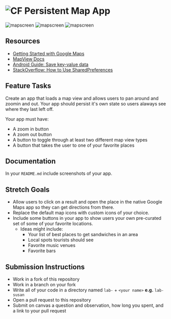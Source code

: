# ![CF](http://i.imgur.com/7v5ASc8.png) Persistent Map App

<img src="/mapone.jpg" alt="mapscreen"/>
<img src="../map2.jpg" alt="mapscreen"/>
<img src="../assets/mapthree.jpg" alt="mapscreen"/>


## Resources
* [Getting Started with Google Maps](https://developers.google.com/maps/documentation/android-api/start)
* [MapView Docs](https://developers.google.com/android/reference/com/google/android/gms/maps/MapView)
* [Android Guide: Save key-value data](https://developer.android.com/training/data-storage/shared-preferences)
* [StackOverflow: How to Use SharedPreferences](https://stackoverflow.com/questions/3624280/how-to-use-sharedpreferences-in-android-to-store-fetch-and-edit-values)

## Feature Tasks
Create an app that loads a map view and allows users to pan around and zoomin
and out. Your app should persist it's own state so users alaways see where they
last left off.

Your app must have:
* A zoom in button
* A zoom out button
* A button to toggle through at least two different map view types
* A button that takes the user to one of your favorite places

## Documentation
In your `README.md` include screenshots of your app.

## Stretch Goals
* Allow users to click on a result and open the place in the native Google Maps
  app so they can get directions from there.
* Replace the default map icons with custom icons of your choice.
* Include some buttons in your app to show users your own pre-curated set of
  some of your favorite locations.
  * Ideas might include:
    * Your list of best places to get sandwiches in an area
    * Local spots tourists should see
    * Favorite music venues
    * Favorite bars

## Submission Instructions
* Work in a fork of this repository
* Work in a branch on your fork
* Write all of your code in a directory named `lab-` + `<your name>` **e.g.** `lab-susan`
* Open a pull request to this repository
* Submit on canvas a question and observation, how long you spent, and a link to
  your pull request

